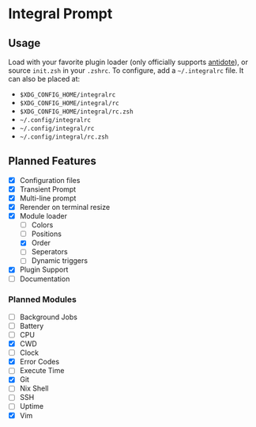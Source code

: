 # Integral Prompt

## Usage
Load with your favorite plugin loader (only officially supports [antidote](https://github.com/zsh-users/antidote)), or source `init.zsh` in your `.zshrc`.
To configure, add a `~/.integralrc` file. It can also be placed at:
- `$XDG_CONFIG_HOME/integralrc`
- `$XDG_CONFIG_HOME/integral/rc`
- `$XDG_CONFIG_HOME/integral/rc.zsh`
- `~/.config/integralrc`
- `~/.config/integral/rc`
- `~/.config/integral/rc.zsh`

## Planned Features
- [x] Configuration files
- [x] Transient Prompt
- [x] Multi-line prompt
- [x] Rerender on terminal resize
- [x] Module loader
    - [ ] Colors
    - [ ] Positions
    - [x] Order
    - [ ] Seperators
    - [ ] Dynamic triggers
- [x] Plugin Support
- [ ] Documentation

### Planned Modules
- [ ] Background Jobs
- [ ] Battery
- [ ] CPU
- [x] CWD
- [ ] Clock
- [x] Error Codes
- [ ] Execute Time
- [x] Git
- [ ] Nix Shell
- [ ] SSH
- [ ] Uptime
- [x] Vim
